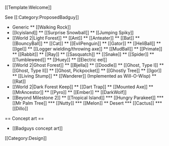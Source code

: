 [[Template:Welcome]]

See [[:Category:ProposedBadguy]]

* Generic
** [[Walking Rock]]
* [[Icyisland]]
** [[Surprise Snowball]]
** [[Jumping Spiky]]
* [[World 2|Light Forest]]
** [[Ant]]
** [[Anteater]]
** [[Bat]]
** [[BouncyBall]]
** [[Cat]]
** [[EvilPenguin]]
** [[Gator]]
** [[HeliBall]]
** [[Igel]]
** [[Logger wielding/throwing axe]]
** [[MudBall]]
** [[Primate]]
** [[Rabbit]]
** [[Ray]]
** [[Sasquatch]]
** [[Snake]]
** [[Spider]]
** [[Tumbleweed]]
** [[Huey]]
** [[Electric eel]]
* [[World 2|Ghost Forest]]
** [[Bjella]]
** [[Doodle]]
** [[Ghost, Type I]]
** [[Ghost, Type II]]
** [[Ghost, Pickpocket]]
** [[Ghostly Tree]]
** [[Igor]]
** [[Living Stump]]
** [[Wanderer]] (Implemented as Will-O-Wisp)
** [[Rat]]
* [[World 2|Dark Forest Keep]]
** [[Dart Trap]]
** [[Mounted Axe]]
** [[MrAncestor]]
** [[Pyro]]
** [[Ember]]
** [[DarkWolf]]
* [[Beyond Milestone 2]]
** [[Tropical Island]]
*** [[Hungry Parakeet]]
*** [[Mr Palm Tree]]
*** [[Nutty]]
*** [[Melon]]
** Desert
*** [[Cactus]]
*** [[Dillo]]

== Concept art ==

* [[Badguys concept art]]

[[Category:Design]]
